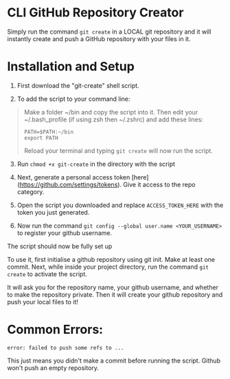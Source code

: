 # CLI GitHub Repository Creator
Simply run the command `git create` in a LOCAL git repository and it will instantly create and push a GitHub repository with your files in it.

# Installation and Setup
1. First download the "git-create" shell script.

2. To add the script to your command line:

> Make a folder ~/bin and copy the script into it. Then edit your ~/.bash_profile (if using zsh then ~/.zshrc) and add these lines:
> ```
> PATH=$PATH:~/bin
> export PATH
> ```
> Reload your terminal and typing `git create` will now run the script.

3. Run `chmod +x git-create` in the directory with the script

4. Next, generate a personal access token [here]
(https://github.com/settings/tokens). Give it access to the repo category.

5. Open the script you downloaded and replace `ACCESS_TOKEN_HERE` with the token you just generated.

6. Now run the command `git config --global user.name <YOUR_USERNAME>` to register your github username.

The script should now be fully set up

To use it, first initialise a github repository using git init. Make at least one commit. Next, while inside your project directory, run the command `git create` to activate the script.

It will ask you for the repository name, your github username, and whether to make the repository private. Then it will create your github repository and push your local files to it!

# Common Errors:

`error: failed to push some refs to ...`

This just means you didn't make a commit before running the script. Github won't push an empty repository.

